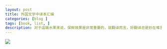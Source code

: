 ```yaml
---
layout: post
title: 外国文学中译本汇编
categories: [blog ]
tags: [book, list, ]
description: 对于运输水果来说，保鲜效果是非常重要的，就翻译而言，好翻译总是妙在难言。
---
```

![](http://i.imgur.com/BjzPpSf.png)
